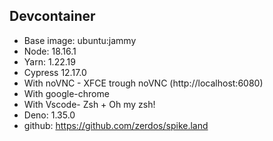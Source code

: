 ## Devcontainer

- Base image: ubuntu:jammy
- Node: 18.16.1
- Yarn: 1.22.19
- Cypress 12.17.0
- With noVNC - XFCE trough noVNC (http://localhost:6080)
- With google-chrome
- With Vscode- Zsh + Oh my zsh!
- Deno: 1.35.0
- github: https://github.com/zerdos/spike.land
